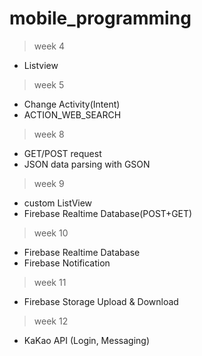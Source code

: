 # mobile_programming

> week 4

- Listview

> week 5

- Change Activity(Intent)
- ACTION_WEB_SEARCH

> week 8

- GET/POST request
- JSON data parsing with GSON

> week 9

- custom ListView
- Firebase Realtime Database(POST+GET)

> week 10

- Firebase Realtime Database
- Firebase Notification

> week 11

- Firebase Storage Upload & Download

> week 12

- KaKao API (Login, Messaging)
